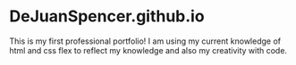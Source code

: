 # DeJuanSpencer.github.io

This is my first professional portfolio! I am using my current knowledge of html and css flex to reflect my knowledge and also my creativity with code.
